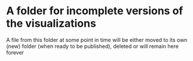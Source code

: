# A folder for incomplete versions of the visualizations

A file from this folder at some point in time will be either moved to its own (new) folder (when ready to be published), deleted or will remain here forever
